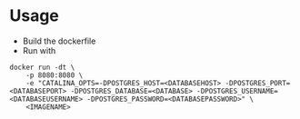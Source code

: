 # Usage
- Build the dockerfile
- Run with
```
docker run -dt \
    -p 8080:8080 \
    -e "CATALINA_OPTS=-DPOSTGRES_HOST=<DATABASEHOST> -DPOSTGRES_PORT=<DATABASEPORT> -DPOSTGRES_DATABASE=<DATABASE> -DPOSTGRES_USERNAME=<DATABASEUSERNAME> -DPOSTGRES_PASSWORD=<DATABASEPASSWORD>" \
    <IMAGENAME>
```